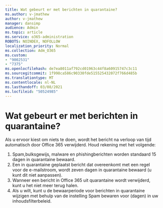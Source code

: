 ```yaml
---
title: Wat gebeurt er met berichten in quarantaine?
ms.author: v-jmathew
author: v-jmathew
manager: dansimp
audience: Admin
ms.topic: article
ms.service: o365-administration
ROBOTS: NOINDEX, NOFOLLOW
localization_priority: Normal
ms.collection: Adm_O365
ms.custom:
- "9002531"
- "7375"
ms.openlocfilehash: de7ea8011af792cd01963c44f8a60915747c3c11
ms.sourcegitcommit: 1f998ca586c90330fde515525432072f766d485b
ms.translationtype: MT
ms.contentlocale: nl-NL
ms.lasthandoff: 03/08/2021
ms.locfileid: "50524985"
---
```

# <a name="what-happens-to-quarantined-messages"></a>Wat gebeurt er met berichten in quarantaine?

Als u ervoor kiest om niets te doen, wordt het bericht na verloop van tijd automatisch door Office 365 verwijderd. Houd rekening met het volgende:

1. Spam,bulksgewijs, malware en phishingberichten worden standaard 15 dagen in quarantaine bewaard.
2. Een in quarantaine geplaatst bericht dat overeenkomt met een regel voor de e-mailstroom, wordt zeven dagen in quarantaine bewaard (u kunt dit niet aanpassen).
3. Wanneer een bericht in Office 365 uit quarantaine wordt verwijderd, kunt u het niet meer terug halen.
4. Als u wilt, kunt u de bewaarperiode voor berichten in quarantaine wijzigen met behulp van de instelling Spam bewaren voor (dagen) in uw inhoudsfilterbeleid.
